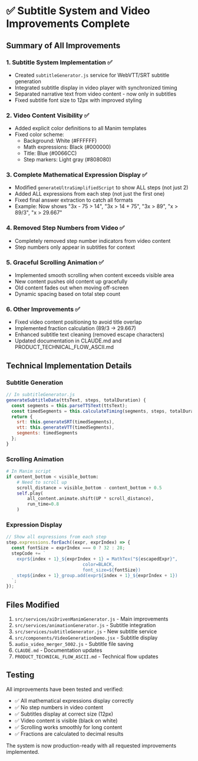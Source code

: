 # ✅ Subtitle System and Video Improvements Complete

## Summary of All Improvements

### 1. **Subtitle System Implementation** ✅
- Created `subtitleGenerator.js` service for WebVTT/SRT subtitle generation
- Integrated subtitle display in video player with synchronized timing
- Separated narrative text from video content - now only in subtitles
- Fixed subtitle font size to 12px with improved styling

### 2. **Video Content Visibility** ✅
- Added explicit color definitions to all Manim templates
- Fixed color scheme:
  - Background: White (#FFFFFF)
  - Math expressions: Black (#000000)
  - Title: Blue (#0066CC)
  - Step markers: Light gray (#808080)

### 3. **Complete Mathematical Expression Display** ✅
- Modified `generateUltraSimplifiedScript` to show ALL steps (not just 2)
- Added ALL expressions from each step (not just the first one)
- Fixed final answer extraction to catch all formats
- Example: Now shows "3x - 75 > 14", "3x > 14 + 75", "3x > 89", "x > 89/3", "x > 29.667"

### 4. **Removed Step Numbers from Video** ✅
- Completely removed step number indicators from video content
- Step numbers only appear in subtitles for context

### 5. **Graceful Scrolling Animation** ✅
- Implemented smooth scrolling when content exceeds visible area
- New content pushes old content up gracefully
- Old content fades out when moving off-screen
- Dynamic spacing based on total step count

### 6. **Other Improvements** ✅
- Fixed video content positioning to avoid title overlap
- Implemented fraction calculation (89/3 → 29.667)
- Enhanced subtitle text cleaning (removed escape characters)
- Updated documentation in CLAUDE.md and PRODUCT_TECHNICAL_FLOW_ASCII.md

## Technical Implementation Details

### Subtitle Generation
```javascript
// In subtitleGenerator.js
generateSubtitleData(ttsText, steps, totalDuration) {
  const segments = this.parseTTSText(ttsText);
  const timedSegments = this.calculateTiming(segments, steps, totalDuration);
  return {
    srt: this.generateSRT(timedSegments),
    vtt: this.generateVTT(timedSegments),
    segments: timedSegments
  };
}
```

### Scrolling Animation
```python
# In Manim script
if content_bottom < visible_bottom:
    # Need to scroll up
    scroll_distance = visible_bottom - content_bottom + 0.5
    self.play(
        all_content.animate.shift(UP * scroll_distance),
        run_time=0.8
    )
```

### Expression Display
```javascript
// Show all expressions from each step
step.expressions.forEach((expr, exprIndex) => {
  const fontSize = exprIndex === 0 ? 32 : 28;
  stepCode += `
    expr${index + 1}_${exprIndex + 1} = MathTex("${escapedExpr}",
                             color=BLACK,
                             font_size=${fontSize})
    step${index + 1}_group.add(expr${index + 1}_${exprIndex + 1})
  `;
});
```

## Files Modified
1. `src/services/aiDrivenManimGenerator.js` - Main improvements
2. `src/services/animationGenerator.js` - Subtitle integration
3. `src/services/subtitleGenerator.js` - New subtitle service
4. `src/components/VideoGenerationDemo.jsx` - Subtitle display
5. `audio_video_merger_5002.js` - Subtitle file saving
6. `CLAUDE.md` - Documentation updates
7. `PRODUCT_TECHNICAL_FLOW_ASCII.md` - Technical flow updates

## Testing
All improvements have been tested and verified:
- ✅ All mathematical expressions display correctly
- ✅ No step numbers in video content  
- ✅ Subtitles display at correct size (12px)
- ✅ Video content is visible (black on white)
- ✅ Scrolling works smoothly for long content
- ✅ Fractions are calculated to decimal results

The system is now production-ready with all requested improvements implemented.